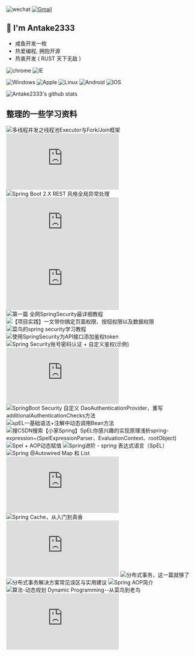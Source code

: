  <a>![wechat](https://img.shields.io/badge/wechat-DogLai8Huang-666666?style=for-the-badge&logo=wechat&logoColor=ffffff&labelColor=7BB32E)</a> <a href="mailto:antake2333@gmail.com">![Gmail](https://img.shields.io/badge/Gmail-Antake2333@gmail.com-666666?style=for-the-badge&logo=gmail&logoColor=ffffff&labelColor=D14836)</a>

## 🍕 I'm Antake2333

* 咸鱼开发一枚
* 热爱编程, 拥抱开源
* 热衷开发 ( RUST 天下无敌 )


 ![chrome](https://img.shields.io/badge/-chrome-4285F4?style=for-the-badge&logo=google-chrome&logoColor=ffffff) ![IE](https://img.shields.io/badge/IE-0076D6?style=for-the-badge&logo=internet-explorer&logoColor=ffffff)

![Windows](https://img.shields.io/badge/-Windows-0078D6?style=for-the-badge&logo=Windows&logoColor=ffffff) ![Apple](https://img.shields.io/badge/-Apple-999999?style=for-the-badge&logo=Apple&logoColor=ffffff) ![Linux](https://img.shields.io/badge/-Linux-FCC624?style=for-the-badge&logo=Linux&logoColor=222222) ![Android](https://img.shields.io/badge/-Android-3DDC84?style=for-the-badge&logo=Android&logoColor=222222) ![IOS](https://img.shields.io/badge/-IOS-000000?style=for-the-badge&logo=IOS&logoColor=ffffff)

<!-- ### Feature

![golang](https://img.shields.io/badge/golang-000000.svg?&style=for-the-badge&logo=deno&logoColor=ffffff)
![rust](https://img.shields.io/badge/rust-0175C2.svg?&style=for-the-badge&logo=dart&logoColor=ffffff)
![flutter](https://img.shields.io/badge/flutter-02569B.svg?&style=for-the-badge&logo=flutter&logoColor=ffffff) -->

![Antake2333's github stats](https://github-readme-stats.vercel.app/api?username=Antake2333&show_icons=true&count_private=true&line_height=40)




## 整理的一些学习资料
![多线程并发之线程池Executor与Fork/Join框架](https://blog.csdn.net/j080624/article/details/82888787)
![并发编程之ForkJoin框架原理分析](https://developer.51cto.com/article/635205.html)
![Spring Boot 2.X REST 风格全局异常处理](https://blog.csdn.net/Mrqiang9001/article/details/103351308)
![SpringBoot 如何进行参数校验，老鸟们都这么玩的！](https://www.cnblogs.com/jianzh5/p/15131121.html)
![Spring Boot + Spring Cloud 实现权限管理系统 后端篇（二十五）：Spring Security 版本](https://www.cnblogs.com/xifengxiaoma/p/9987278.html)
![第一篇 全网SpringSecurity最详细教程](https://blog.csdn.net/Wang________/article/details/118520797)
![【项目实践】一文带你搞定页面权限、按钮权限以及数据权限](https://segmentfault.com/a/1190000038183926)
![菜鸟的spring security学习教程](https://blog.csdn.net/qq_40298902/article/details/106433192)
![使用SpringSecurity为API接口添加鉴权token](https://blog.csdn.net/WiLL_XS/article/details/104894724)
![Spring Security账号密码认证 + 自定义鉴权(示例)](https://blog.csdn.net/justry_deng/article/details/105414094)
![基于 Spring Security 的前后端分离的权限控制系统](https://www.cnblogs.com/cjsblog/p/14904861.html)
![SpringBoot Security 自定义 DaoAuthenticationProvider，重写additionalAuthenticationChecks方法]()
![spEL—基础语法+注解中动态调用Bean方法](https://www.jianshu.com/p/14e54863faae)
![搜CSDN搜索【小家Spring】SpEL你感兴趣的实现原理浅析spring-expression~(SpelExpressionParser、EvaluationContext、rootObject)](https://blog.csdn.net/f641385712/article/details/90812967)
![Spel + AOP动态赋值](https://blog.csdn.net/u013161278/article/details/110480677)
![Spring进阶 - spring 表达式语言（SpEL）](https://halelu.github.io/2020/06/spring-5/)
![Spring @Autowired Map 和 List](https://blog.csdn.net/qq_32867467/article/details/82944196)
![SpringCache与redis集成，优雅的缓存解决方案](https://www.cnblogs.com/chenkeyu/p/8028781.html)
![Spring Cache，从入门到真香](https://webcache.googleusercontent.com/search?q=cache:UWWMWcSDvBIJ:https://zhuanlan.zhihu.com/p/266804094+&cd=2&hl=zh-CN&ct=clnk)
![SpringSecurity问题汇总](https://bibichuan.github.io/posts/76eb5ccc.html)
![分布式事务，这一篇就够了](https://xiaomi-info.github.io/2020/01/02/distributed-transaction/)
![分布式事务解决方案常见误区与实用建议](https://webcache.googleusercontent.com/search?q=cache:pODi8mPIAD0J:https://dbaplus.cn/news-141-3441-1.html+&cd=5&hl=zh-CN&ct=clnk)
![Spring AOP简介](https://segmentfault.com/a/1190000023695558)
![算法-动态规划 Dynamic Programming--从菜鸟到老鸟](https://blog.csdn.net/u013309870/article/details/75193592?ops_request_misc=%257B%2522request%255Fid%2522%253A%2522163833569016780271534825%2522%252C%2522scm%2522%253A%252220140713.130102334..%2522%257D&request_id=163833569016780271534825&biz_id=0&utm_medium=distribute.pc_search_result.none-task-blog-2~all~top_positive~default-2-75193592.first_rank_v2_pc_rank_v29&utm_term=%E5%8A%A8%E6%80%81%E8%A7%84%E5%88%92&spm=1018.2226.3001.4187)
![Spring--AOP、通知的执行顺序](https://www.cnblogs.com/liaowenhui/p/14164163.html)
